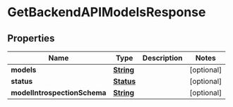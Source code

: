 

# GetBackendAPIModelsResponse


## Properties

| Name | Type | Description | Notes |
|------------ | ------------- | ------------- | -------------|
|**models** | [**String**](String.md) |  |  [optional] |
|**status** | [**Status**](Status.md) |  |  [optional] |
|**modelIntrospectionSchema** | [**String**](String.md) |  |  [optional] |




